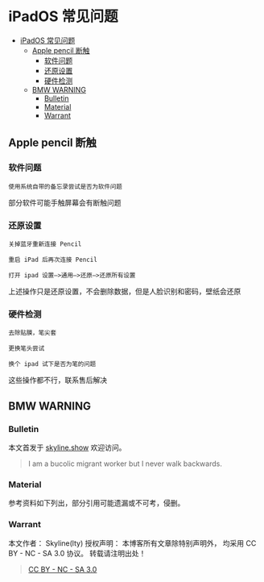 # iPadOS 常见问题

<!-- @import "[TOC]" {cmd="toc" depthFrom=1 depthTo=6 orderedList=false} -->

<!-- code_chunk_output -->

- [iPadOS 常见问题](#ipados-常见问题)
  - [Apple pencil 断触](#apple-pencil-断触)
    - [软件问题](#软件问题)
    - [还原设置](#还原设置)
    - [硬件检测](#硬件检测)
  - [BMW WARNING](#bmw-warning)
    - [Bulletin](#bulletin)
    - [Material](#material)
    - [Warrant](#warrant)

<!-- /code_chunk_output -->

## Apple pencil 断触

### 软件问题

```shell
使用系统自带的备忘录尝试是否为软件问题
```

部分软件可能手触屏幕会有断触问题

### 还原设置

```shell
关掉蓝牙重新连接 Pencil

重启 iPad 后再次连接 Pencil

打开 ipad 设置—>通用—>还原—>还原所有设置
```

上述操作只是还原设置，不会删除数据，但是人脸识别和密码，壁纸会还原

### 硬件检测

```shell
去除贴膜，笔尖套

更换笔头尝试

换个 ipad 试下是否为笔的问题

```

这些操作都不行，联系售后解决

## BMW WARNING

### Bulletin

本文首发于 [skyline.show](skyline.show) 欢迎访问。

> I am a bucolic migrant worker but I never walk backwards.

### Material

参考资料如下列出，部分引用可能遗漏或不可考，侵删。

>

### Warrant

本文作者： Skyline(lty)
授权声明： 本博客所有文章除特别声明外， 均采用 CC BY - NC - SA 3.0 协议。 转载请注明出处！

> [CC BY - NC - SA 3.0](https://creativecommons.org/licenses/by-nc-sa/3.0/deed.zh)

